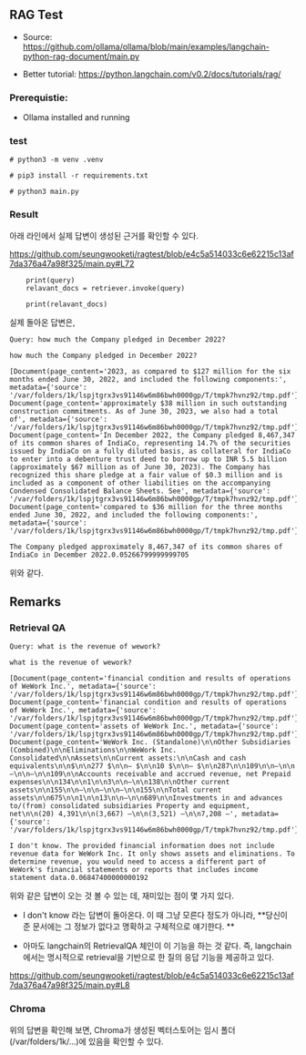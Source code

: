 ## RAG Test

* Source: https://github.com/ollama/ollama/blob/main/examples/langchain-python-rag-document/main.py

* Better tutorial: https://python.langchain.com/v0.2/docs/tutorials/rag/


### Prerequistie: 

* Ollama installed and running


### test

```
# python3 -m venv .venv

# pip3 install -r requirements.txt

# python3 main.py
```

### Result

아래 라인에서 실제 답변이 생성된 근거를 확인할 수 있다. 

https://github.com/seungwooketi/ragtest/blob/e4c5a514033c6e62215c13af7da376a47a98f325/main.py#L72

```
    print(query)
    relavant_docs = retriever.invoke(query)

    print(relavant_docs)
```

실제 돌아온 답변은, 

```
Query: how much the Company pledged in December 2022?

how much the Company pledged in December 2022?

[Document(page_content='2023, as compared to $127 million for the six months ended June 30, 2022, and included the following components:', metadata={'source': '/var/folders/1k/lspjtgrx3vs91146w6m86bwh0000gp/T/tmpk7hvnz92/tmp.pdf'}),
Document(page_content='approximately $38 million in such outstanding construction commitments. As of June 30, 2023, we also had a total of', metadata={'source': '/var/folders/1k/lspjtgrx3vs91146w6m86bwh0000gp/T/tmpk7hvnz92/tmp.pdf'}),
Document(page_content='In December 2022, the Company pledged 8,467,347 of its common shares of IndiaCo, representing 14.7% of the securities issued by IndiaCo on a fully diluted basis, as collateral for IndiaCo to enter into a debenture trust deed to borrow up to INR 5.5 billion (approximately $67 million as of June 30, 2023). The Company has recognized this share pledge at a fair value of $0.3 million and is included as a component of other liabilities on the accompanying Condensed Consolidated Balance Sheets. See', metadata={'source': '/var/folders/1k/lspjtgrx3vs91146w6m86bwh0000gp/T/tmpk7hvnz92/tmp.pdf'}),
Document(page_content='compared to $36 million for the three months ended June 30, 2022, and included the following components:', metadata={'source': '/var/folders/1k/lspjtgrx3vs91146w6m86bwh0000gp/T/tmpk7hvnz92/tmp.pdf'})]

The Company pledged approximately 8,467,347 of its common shares of IndiaCo in December 2022.0.05266799999999705

```

위와 같다. 

## Remarks

### Retrieval QA
```
Query: what is the revenue of wework?

what is the revenue of wework?

[Document(page_content='financial condition and results of operations of WeWork Inc.', metadata={'source': '/var/folders/1k/lspjtgrx3vs91146w6m86bwh0000gp/T/tmpk7hvnz92/tmp.pdf'}),
Document(page_content='financial condition and results of operations of WeWork Inc.', metadata={'source': '/var/folders/1k/lspjtgrx3vs91146w6m86bwh0000gp/T/tmpk7hvnz92/tmp.pdf'}),
Document(page_content='assets of WeWork Inc.', metadata={'source': '/var/folders/1k/lspjtgrx3vs91146w6m86bwh0000gp/T/tmpk7hvnz92/tmp.pdf'}),
Document(page_content='WeWork Inc. (Standalone)\n\nOther Subsidiaries (Combined)\n\nEliminations\n\nWeWork Inc. Consolidated\n\nAssets\n\nCurrent assets:\n\nCash and cash equivalents\n\n$\n\n277 $\n\n— $\n\n10 $\n\n— $\n\n287\n\n109\n\n—\n\n—\n\n—\n\n109\n\nAccounts receivable and accrued revenue, net Prepaid expenses\n\n134\n\n1\n\n3\n\n—\n\n138\n\nOther current assets\n\n155\n\n—\n\n—\n\n—\n\n155\n\nTotal current assets\n\n675\n\n1\n\n13\n\n—\n\n689\n\nInvestments in and advances to/(from) consolidated subsidiaries Property and equipment, net\n\n(20) 4,391\n\n(3,667) —\n\n(3,521) —\n\n7,208 —', metadata={'source': '/var/folders/1k/lspjtgrx3vs91146w6m86bwh0000gp/T/tmpk7hvnz92/tmp.pdf'})]

I don't know. The provided financial information does not include revenue data for WeWork Inc. It only shows assets and eliminations. To determine revenue, you would need to access a different part of WeWork's financial statements or reports that includes income statement data.0.06847400000000192
```

위와 같은 답변이 오는 것 볼 수 있는 데, 재미있는 점이 몇 가지 있다. 

* I don't know 라는 답변이 돌아온다. 이 때 그냥 모른다 정도가 아니라, **당신이 준 문서에는 그 정보가 없다고 명확하고 구체적으로 얘기한다. **

* 아마도 langchain의 RetrievalQA 체인이 이 기능을 하는 것 같다. 즉, langchain에서는 명시적으로 retrieval을 기반으로 한 질의 응답 기능을 제공하고 있다.

https://github.com/seungwooketi/ragtest/blob/e4c5a514033c6e62215c13af7da376a47a98f325/main.py#L8

### Chroma

위의 답변을 확인해 보면, Chroma가 생성된 벡터스토어는 임시 폴더 (/var/folders/1k/...)에 있음을 확인할 수 있다. 
